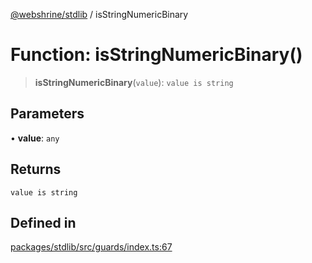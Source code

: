 [@webshrine/stdlib](../globals.md) / isStringNumericBinary

# Function: isStringNumericBinary()

> **isStringNumericBinary**(`value`): `value is string`

## Parameters

• **value**: `any`

## Returns

`value is string`

## Defined in

[packages/stdlib/src/guards/index.ts:67](https://github.com/webshrine/webshrine/blob/0e16c5948921e0c95cce645760c4a8b0855b196b/packages/stdlib/src/guards/index.ts#L67)
